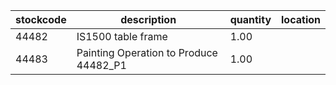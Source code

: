 |stockcode|description|quantity|location|
|---------|-----------|--------|--------|
|44482|IS1500 table frame|1.00||
|44483|Painting Operation to Produce 44482_P1|1.00||
